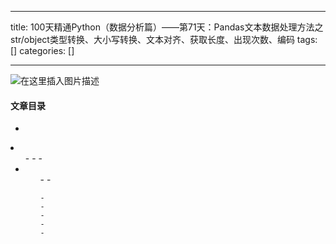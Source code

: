 
--- 
title:  100天精通Python（数据分析篇）——第71天：Pandas文本数据处理方法之str/object类型转换、大小写转换、文本对齐、获取长度、出现次数、编码 
tags: []
categories: [] 

---
<img src="https://img-blog.csdnimg.cn/9633f3bb7c3643d0a6989e51c0470ac6.gif#pic_center" alt="在这里插入图片描述">



#### 文章目录

  - 
  <li>
   <ul>
    - 
    - 
    - 
    <li>
     <ul>
      - 
      - 
     
    - 
    - 
    - 
    - 
    - 
   